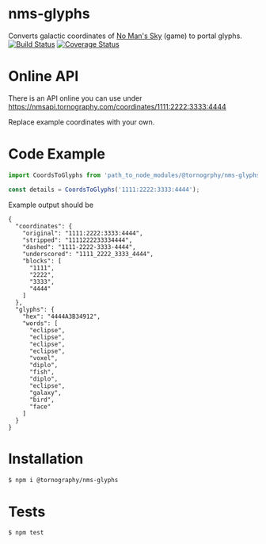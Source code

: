 # nms-glyphs
Converts galactic coordinates of [No Man's Sky](https://www.nomanssky.com/) (game) to portal glyphs. [![Build Status](https://travis-ci.org/tornography/nms-glyphs.svg?branch=master)](https://travis-ci.org/tornography/nms-glyphs) [![Coverage Status](https://coveralls.io/repos/github/tornography/nms-glyphs/badge.svg?branch=master)](https://coveralls.io/github/tornography/nms-glyphs?branch=master)

# Online API
There is an API online you can use under https://nmsapi.tornography.com/coordinates/1111:2222:3333:4444

Replace example coordinates with your own.

# Code Example
```js
import CoordsToGlyphs from 'path_to_node_modules/@tornogrphy/nms-glyphs';

const details = CoordsToGlyphs('1111:2222:3333:4444');
```

Example output should be
```
{
  "coordinates": {
    "original": "1111:2222:3333:4444",
    "stripped": "1111222233334444",
    "dashed": "1111-2222-3333-4444",
    "underscored": "1111_2222_3333_4444",
    "blocks": [
      "1111",
      "2222",
      "3333",
      "4444"
    ]
  },
  "glyphs": {
    "hex": "4444A3B34912",
    "words": [
      "eclipse",
      "eclipse",
      "eclipse",
      "eclipse",
      "voxel",
      "diplo",
      "fish",
      "diplo",
      "eclipse",
      "galaxy",
      "bird",
      "face"
    ]
  }
}
```

# Installation
```bash
$ npm i @tornography/nms-glyphs
```

# Tests
```bash
$ npm test
```
